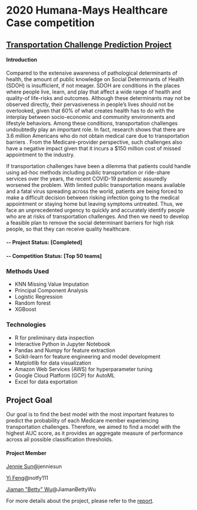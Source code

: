 # 2020 Humana-Mays Healthcare Case competition
## [Transportation Challenge Prediction Project](https://mays.tamu.edu/humana-tamu-analytics/)

#### Introduction

Compared to the extensive awareness of pathological determinants of health, the amount of public knowledge on Social Determinants of Health (SDOH) is insufficient, if not meager. SDOH are conditions in the places where people live, learn, and play that affect a wide range of health and quality-of life-risks and outcomes.  Although these determinants may not be observed directly, their pervasiveness in people’s lives should not be overlooked, given that 60% of what creates health has to do with the interplay between socio-economic and community environments and lifestyle behaviors. Among these conditions, transportation challenges undoubtedly play an important role. In fact, research shows that there are 3.6 million Americans who do not obtain medical care due to transportation barriers . From the Medicare-provider perspective, such challenges also have a negative impact given that it incurs a $150 million cost of missed appointment to the industry.

If transportation challenges have been a dilemma that patients could handle using ad-hoc methods including public transportation or ride-share services over the years, the recent COVID-19 pandemic assuredly worsened the problem. With limited public transportation means available and a fatal virus spreading across the world, patients are being forced to make a difficult decision between risking infection going to the medical appointment or staying home but leaving symptoms untreated. Thus, we face an unprecedented urgency to quickly and accurately identify people who are at risks of transportation challenges. And then we need to develop a feasible plan to remove the social determinant barriers for high risk people, so that they can receive quality healthcare.

#### -- Project Status: [Completed]
#### -- Competition Status: [Top 50 teams]


### Methods Used
* KNN Missing Value Imputation
* Principal Component Analysis
* Logistic Regression
* Random forest
* XGBoost

### Technologies
* R for preliminary data inspection
* Interactive Python in Jupyter Notebook
* Pandas and Numpy for feature extraction
* Scikit-learn for feature engineering and model development
* Matplotlib for data visualization
* Amazon Web Services (AWS) for hyperparameter tuning
* Google Cloud Platform (GCP) for AutoML
* Excel for data exportation


## Project Goal
Our goal is to find the best model with the most important features to predict the probability of each Medicare member experiencing transportation challenges. Therefore, we aimed to find a model with the highest AUC score, as it provides an aggregate measure of performance across all possible classification thresholds.


#### Project Member
[Jennie Sun](https://github.com/jenniesun)@jenniesun

[Yi Feng](https://github.com/notfy111)@notfy111

[Jiaman "Betty" Wu](https://github.com/JiamanBettyWu)@JiamanBettyWu


For more details about the project, please refer to the [report](CaseCompetition_Jennie_Sun.pdf).
